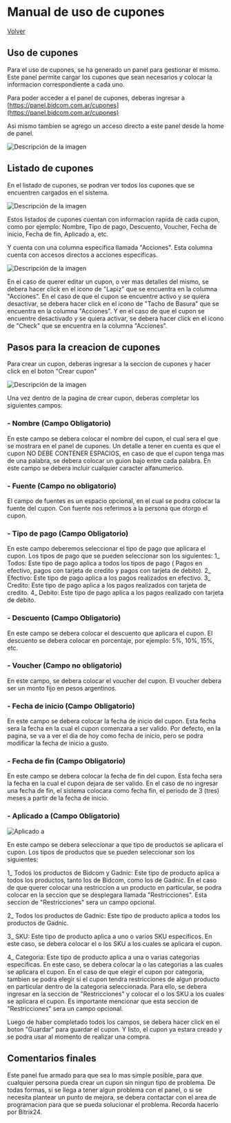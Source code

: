 # Manual de uso de cupones

[Volver](marketing)

## Uso de cupones

Para el uso de cupones, se ha generado un panel para gestionar el mismo. 
Este panel permite cargar los cupones que sean necesarios y colocar la informacion correspondiente a cada uno. 

Para poder acceder a el panel de cupones, deberas ingresar a [https://panel.bidcom.com.ar/cupones](https://panel.bidcom.com.ar/cupones)

Asi mismo tambien se agrego un acceso directo a este panel desde la home de panel. 

![Descripción de la imagen](/marketing/img/cupones/Acceso_directo_panel.png)

## Listado de cupones 

En el listado de cupones, se podran ver todos los cupones que se encuentren cargados en el sistema.

![Descripción de la imagen](/marketing/img/cupones/Listado_cupones.png)

Estos listados de cupones cuentan con informacion rapida de cada cupon, como por ejemplo: Nombre, Tipo de pago, Descuento, Voucher, Fecha de inicio, Fecha de fin, Aplicado a, etc.

Y cuenta con una columna especifica llamada "Acciones". Esta columna cuenta con accesos directos a acciones especificas. 

![Descripción de la imagen](/marketing/img/cupones/Acciones_.jpg)

En el caso de querer editar un cupon, o ver mas detalles del mismo, se debera hacer click en el icono de "Lapiz" que se encuentra en la columna "Acciones".
En el caso de que el cupon se encuentre activo y se quiera desactivar, se debera hacer click en el icono de "Tacho de Basura" que se encuentra en la columna "Acciones". 
Y en el caso de que el cupon se encuentre desactivado y se quiera activar, se debera hacer click en el icono de "Check" que se encuentra en la columna "Acciones".

## Pasos para la creacion de cupones

Para crear un cupon, deberas ingresar a la seccion de cupones y hacer click en el boton "Crear cupon"

![Descripción de la imagen](/marketing/img/cupones/Creacion_cupones.png)

Una vez dentro de la pagina de crear cupon, deberas completar los siguientes campos:
### - **Nombre** (Campo Obligatorio)

En este campo se debera colocar el nombre del cupon, el cual sera el que se mostrara en el panel de cupones. Un detalle a tener en cuenta es que el cupon NO DEBE CONTENER ESPACIOS, en caso de que el cupon tenga mas de una palabra, se debera colocar un guion bajo entre cada palabra. En este campo se debera incluir cualquier caracter alfanumerico.

### - **Fuente** (Campo no obligatorio)

El campo de fuentes es un espacio opcional, en el cual se podra colocar la fuente del cupon. Con fuente nos referimos a la persona que otorgo el cupon. 

### - **Tipo de pago** (Campo Obligatorio) 

En este campo deberemos seleccionar el tipo de pago que aplicara el cupon. Los tipos de pago que se pueden seleccionar son los siguientes:
1_ Todos: Este tipo de pago aplica a todos los tipos de pago ( Pagos en efectivo, pagos con tarjeta de credito y pagos con tarjeta de debito).
2_ Efectivo: Este tipo de pago aplica a los pagos realizados en efectivo.
3_ Credito: Este tipo de pago aplica a los pagos realizados con tarjeta de credito.
4_ Debito: Este tipo de pago aplica a los pagos realizado con tarjeta de debito.

### - **Descuento** (Campo Obligatorio)

En este campo se debera colocar el descuento que aplicara el cupon. El descuento se debera colocar en porcentaje, por ejemplo: 5%, 10%, 15%, etc.

### - **Voucher** (Campo no obligatorio)

En este campo, se debera colocar el voucher del cupon. El voucher debera ser un monto fijo en pesos argentinos.

### - **Fecha de inicio** (Campo Obligatorio)

En este campo se debera colocar la fecha de inicio del cupon. Esta fecha sera la fecha en la cual el cupon comenzara a ser valido. Por defecto, en la pagina, se va a ver el dia de hoy como fecha de inicio, pero se podra modificar la fecha de inicio a gusto.

### - **Fecha de fin** (Campo Obligatorio)

En este campo se debera colocar la fecha de fin del cupon. Esta fecha sera la fecha en la cual el cupon dejara de ser valido. En el caso de no ingresar una fecha de fin, el sistema colocara como fecha fin, el periodo de 3 (tres) meses a partir de la fecha de inicio.

### - **Aplicado a** (Campo Obligatorio)

![Aplicado a](/marketing/img/cupones/Seccion_aplicados.png)

En este campo se debera seleccionar a que tipo de productos se aplicara el cupon. Los tipos de productos que se pueden seleccionar son los siguientes:

1_ Todos los productos de Bidcom y Gadnic: Este tipo de producto aplica a todos los productos, tanto los de Bidcom, como los de Gadnic. En el caso de que querer colocar una restriccion a un producto en particular, se podra colocar en la seccion que se desplegara llamada "Restricciones". Esta seccion de "Restricciones" sera un campo opcional. 

2_ Todos los productos de Gadnic: Este tipo de producto aplica a todos los productos de Gadnic.

3_ SKU: Este tipo de producto aplica a uno o varios SKU especificos. En este caso, se debera colocar el o los SKU a los cuales se aplicara el cupon.

4_ Categoria: Este tipo de producto aplica a una o varias categorias especificas. En este caso, se debera colocar la o las categorias a las cuales se aplicara el cupon. En el caso de que elegir el cupon por categoria, tambien se podra elegir si el cupon tendra restricciones de algun producto en particular dentro de la categoria seleccionada. Para ello, se debera ingresar en la seccion de "Restricciones" y colocar el o los SKU a los cuales se aplicara el cupon. Es importante mencionar que esta seccion de "Restricciones" sera un campo opcional.

Luego de haber completado todos los campos, se debera hacer click en el boton "Guardar" para guardar el cupon. Y listo, el cupon ya estara creado y se podra usar al momento de realizar una compra.

## Comentarios finales

Este panel fue armado para que sea lo mas simple posible, para que cualquier persona pueda crear un cupon sin ningun tipo de problema.
De todas formas, si se llega a tener algun problema con el panel, o si se necesita plantear un punto de mejora,  se debera contactar con el area de programacion para que se pueda solucionar el problema. Recorda hacerlo por Bitrix24. 

